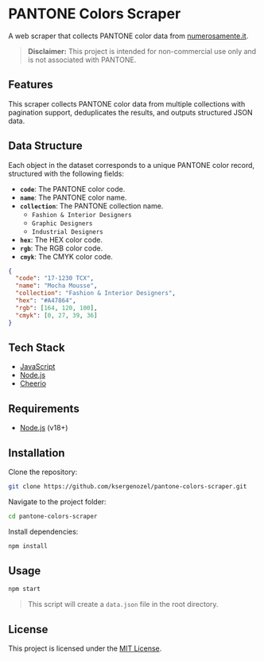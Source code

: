 # PANTONE Colors Scraper

A web scraper that collects PANTONE color data from [numerosamente.it](https://www.numerosamente.it).

> **Disclaimer:**
> This project is intended for non-commercial use only and is not associated with PANTONE.

## Features

This scraper collects PANTONE color data from multiple collections with pagination support, deduplicates the results, and outputs structured JSON data.

## Data Structure

Each object in the dataset corresponds to a unique PANTONE color record, structured with the following fields:

- **`code`**: The PANTONE color code.
- **`name`**: The PANTONE color name.
- **`collection`**: The PANTONE collection name.
  - `Fashion & Interior Designers`
  - `Graphic Designers`
  - `Industrial Designers`
- **`hex`**: The HEX color code.
- **`rgb`**: The RGB color code.
- **`cmyk`**: The CMYK color code.

```json
{
  "code": "17-1230 TCX",
  "name": "Mocha Mousse",
  "collection": "Fashion & Interior Designers",
  "hex": "#A47864",
  "rgb": [164, 120, 100],
  "cmyk": [0, 27, 39, 36]
}
```

## Tech Stack

- [JavaScript](https://developer.mozilla.org/en-US/docs/Web/JavaScript/)
- [Node.js](https://nodejs.org/)
- [Cheerio](https://cheerio.js.org/)

## Requirements

- [Node.js](https://nodejs.org/) (v18+)

## Installation

Clone the repository:

```bash
git clone https://github.com/ksergenozel/pantone-colors-scraper.git
```

Navigate to the project folder:

```bash
cd pantone-colors-scraper
```

Install dependencies:

```bash
npm install
```

## Usage

```bash
npm start
```

> This script will create a `data.json` file in the root directory.

## License

This project is licensed under the [MIT License](LICENSE).
